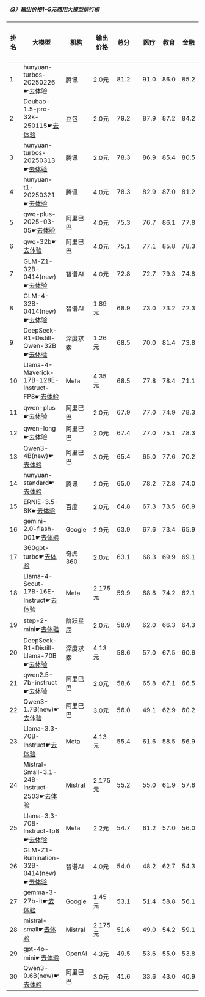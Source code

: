 ##### （3）输出价格1~5元商用大模型排行榜
|排名|大模型|机构|输出价格|总分| |医疗|教育|金融|法律|行政公务|心理健康|推理与数学计算|语言与指令遵从|
|---|-----|---|-------|---|-|----|---|---|---|------|-------|-----------|------------|
|1|hunyuan-turbos-20250226☛[去体验](https://nonelinear.com/static/modelcompare.html?type=proprietary)|腾讯|2.0元|81.2| |        91.0|86.0|85.2|82.6|        78.1|78.2|        64.8|83.9|
|2|Doubao-1.5-pro-32k-250115☛[去体验](https://nonelinear.com/static/modelcompare.html?type=proprietary)|豆包|2.0元|79.2| |        87.9|87.2|84.2|71.2|        78.5|74.4|        66.6|83.8|
|3|hunyuan-turbos-20250313☛[去体验](https://nonelinear.com/static/modelcompare.html?type=proprietary)|腾讯|2.0元|78.3| |        86.9|85.4|80.5|72.4|        80.0|72.9|        66.1|82.7|
|4|hunyuan-t1-20250321☛[去体验](https://nonelinear.com/static/modelcompare.html?type=proprietary)|腾讯|4.0元|78.3| |        82.9|87.0|81.2|68.9|        83.5|69.2|        73.6|80.3|
|5|qwq-plus-2025-03-05☛[去体验](https://nonelinear.com/static/modelcompare.html?type=proprietary)|阿里巴巴|4.0元|75.3| |        76.7|86.1|77.8|62.2|        79.6|64.9|        78.7|76.3|
|6|qwq-32b☛[去体验](https://nonelinear.com/static/modelcompare.html?type=open-source)|阿里巴巴|4.0元|75.1| |        77.1|85.8|78.3|60.9|        82.2|63.0|        76.5|77.3|
|7|GLM-Z1-32B-0414(new)☛[去体验](https://nonelinear.com/static/modelcompare.html?type=open-source)|智谱AI|4.0元|72.8| |        72.7|79.3|74.8|62.2|        80.0|63.3|        75.1|74.7|
|8|GLM-4-32B-0414(new)☛[去体验](https://nonelinear.com/static/modelcompare.html?type=open-source)|智谱AI|1.89元|68.9| |        73.0|73.2|72.3|54.5|        76.0|60.9|        63.0|78.3|
|9|DeepSeek-R1-Distill-Qwen-32B☛[去体验](https://nonelinear.com/static/modelcompare.html?type=open-source)|深度求索|1.26元|68.5| |        70.0|81.4|73.8|51.8|        76.0|53.8|        67.4|74.1|
|10|Llama-4-Maverick-17B-128E-Instruct-FP8☛[去体验](https://nonelinear.com/static/modelcompare.html?type=open-source)|Meta|4.35元|68.5| |        77.8|78.4|71.1|48.1|        69.0|59.0|        67.3|77.0|
|11|qwen-plus☛[去体验](https://nonelinear.com/static/modelcompare.html?type=proprietary)|阿里巴巴|2.0元|67.9| |        77.0|74.9|78.3|49.2|        69.5|63.0|        58.2|73.4|
|12|qwen-long☛[去体验](https://nonelinear.com/static/modelcompare.html?type=proprietary)|阿里巴巴|2.0元|67.4| |        77.0|75.1|78.3|49.7|        68.0|63.2|        55.3|72.4|
|13|Qwen3-4B(new)☛[去体验](https://nonelinear.com/static/modelcompare.html?type=open-source)|阿里巴巴|3.0元|65.4| |        65.0|77.6|70.2|44.4|        60.0|55.8|        73.8|76.0|
|14|hunyuan-standard☛[去体验](https://nonelinear.com/static/modelcompare.html?type=proprietary)|腾讯|2.0元|65.0| |        78.2|72.8|74.0|40.6|        68.0|62.4|        50.9|72.7|
|15|ERNIE-3.5-8K☛[去体验](https://nonelinear.com/static/modelcompare.html?type=proprietary)|百度|2.0元|64.8| |        67.3|73.5|66.9|55.0|        69.0|54.5|        56.4|76.1|
|16|gemini-2.0-flash-001☛[去体验](https://nonelinear.com/static/modelcompare.html?type=proprietary)|Google|2.9元|63.9| |        67.6|73.4|65.9|38.2|        69.5|52.6|        68.2|75.9|
|17|360gpt-turbo☛[去体验](https://nonelinear.com/static/modelcompare.html?type=proprietary)|奇虎360|2.0元|63.1| |        68.3|69.9|69.1|45.1|        66.0|55.5|        57.7|73.0|
|18|Llama-4-Scout-17B-16E-Instruct☛[去体验](https://nonelinear.com/static/modelcompare.html?type=open-source)|Meta|2.175元|59.9| |        68.8|74.2|62.1|31.8|        55.5|54.0|        58.3|74.3|
|19|step-2-mini☛[去体验](https://nonelinear.com/static/modelcompare.html?type=proprietary)|阶跃星辰|2.0元|58.9| |        62.0|66.3|64.3|47.8|        51.7|51.2|        54.9|72.8|
|20|DeepSeek-R1-Distill-Llama-70B☛[去体验](https://nonelinear.com/static/modelcompare.html?type=open-source)|深度求索|4.13元|58.6| |        57.0|67.5|60.6|34.7|        70.0|46.2|        63.7|69.3|
|21|qwen2.5-7b-instruct☛[去体验](https://nonelinear.com/static/modelcompare.html?type=open-source)|阿里巴巴|2.0元|58.6| |        65.8|67.1|66.5|41.8|        53.0|56.0|        47.8|70.6|
|22|Qwen3-1.7B(new)☛[去体验](https://nonelinear.com/static/modelcompare.html?type=open-source)|阿里巴巴|3.0元|56.0| |        49.1|62.9|60.2|34.5|        50.0|50.0|        68.5|73.1|
|23|Llama-3.3-70B-Instruct☛[去体验](https://nonelinear.com/static/modelcompare.html?type=open-source)|Meta|4.13元|55.4| |        61.6|58.5|56.9|29.9|        60.5|49.6|        54.0|72.2|
|24|Mistral-Small-3.1-24B-Instruct-2503☛[去体验](https://nonelinear.com/static/modelcompare.html?type=open-source)|Mistral|2.175元|55.2| |        55.0|61.9|57.6|33.3|        57.0|47.1|        57.5|72.2|
|25|Llama-3.3-70B-Instruct-fp8☛[去体验](https://nonelinear.com/static/modelcompare.html?type=open-source)|Meta|2.2元|54.7| |        61.2|57.0|56.0|29.2|        59.0|48.5|        54.9|71.9|
|26|GLM-Z1-Rumination-32B-0414(new)☛[去体验](https://nonelinear.com/static/modelcompare.html?type=open-source)|智谱AI|4.0元|54.0| |        48.2|62.7|54.3|38.9|        56.7|44.1|        62.0|64.9|
|27|gemma-3-27b-it☛[去体验](https://nonelinear.com/static/modelcompare.html?type=open-source)|Google|1.45元|53.1| |        51.4|58.8|56.1|21.3|        66.5|44.5|        60.0|66.2|
|28|mistral-small☛[去体验](https://nonelinear.com/static/modelcompare.html?type=proprietary)|Mistral|2.175元|51.6| |        49.0|54.2|59.1|23.5|        57.5|45.4|        54.9|68.8|
|29|gpt-4o-mini☛[去体验](https://nonelinear.com/static/modelcompare.html?type=proprietary)|OpenAI|4.3元|49.5| |        53.6|55.0|53.8|22.5|        43.5|47.6|        52.9|67.2|
|30|Qwen3-0.6B(new)☛[去体验](https://nonelinear.com/static/modelcompare.html?type=open-source)|阿里巴巴|3.0元|41.6| |        33.6|43.0|40.9|17.8|        46.7|30.9|        52.5|67.4|
    
